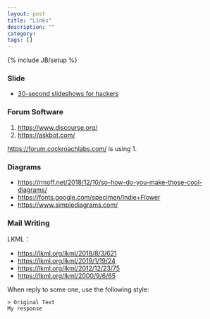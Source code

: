 ```yaml
---
layout: post
title: "Links"
description: ""
category:
tags: []
---
```

{% include JB/setup %}

### Slide
- [30-second slideshows for hackers ](http://jdan.github.io/cleaver/)

### Forum Software
1. https://www.discourse.org/
1. https://askbot.com/

https://forum.cockroachlabs.com/ is using 1.

### Diagrams
- https://rmoff.net/2018/12/10/so-how-do-you-make-those-cool-diagrams/
- https://fonts.google.com/specimen/Indie+Flower
- https://www.simplediagrams.com/

### Mail Writing
LKML：
- https://lkml.org/lkml/2018/8/3/621
- https://lkml.org/lkml/2019/1/19/24
- https://lkml.org/lkml/2012/12/23/75
- https://lkml.org/lkml/2000/9/6/65

When reply to some one, use the following style:
```
> Original Text
My response
```
